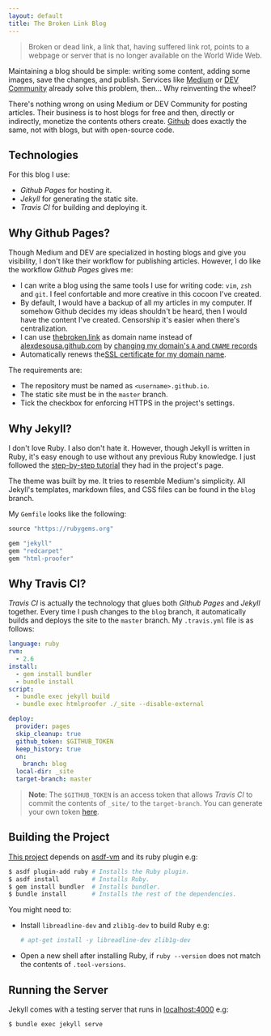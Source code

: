 ```yaml
---
layout: default
title: The Broken Link Blog
---
```


> Broken or dead link, a link that, having suffered link rot, points to a
> webpage or server that is no longer available on the World Wide Web.

Maintaining a blog should be simple: writing some content, adding some images,
save the changes, and publish. Services like [Medium](https://medium.com) or
[DEV Community](https://dev.to) already solve this problem, then... Why
reinventing the wheel?

There's nothing wrong on using Medium or DEV Community for posting articles.
Their business is to host blogs for free and then, directly or indirectly,
monetize the contents others create. [Github](https://github.com) does exactly
the same, not with blogs, but with open-source code.

## Technologies

For this blog I use:

- _Github Pages_ for hosting it.
- _Jekyll_ for generating the static site.
- _Travis CI_ for building and deploying it.

## Why Github Pages?

Though Medium and DEV are specialized in hosting blogs and give you visibility,
I don't like their workflow for publishing articles. However, I do like the
workflow _Github Pages_ gives me:

- I can write a blog using the same tools I use for writing code: `vim`, `zsh`
  and `git`. I feel confortable and more creative in this cocoon I've created.
- By default, I would have a backup of all my articles in my computer. If
  somehow Github decides my ideas shouldn't be heard, then I would have the
  content I've created. Censorship it's easier when there's centralization.
- I can use [thebroken.link](https://thebroken.link) as domain name instead of
  [alexdesousa.github.com](https://alexdesousa.github.com) by
  [changing my domain's `A` and `CNAME` records](https://help.github.com/en/articles/using-a-custom-domain-with-github-pages)
- Automatically renews the[SSL certificate for my domain name](https://help.github.com/en/articles/securing-your-github-pages-site-with-https).

The requirements are:

- The repository must be named as `<username>.github.io`.
- The static site must be in the `master` branch.
- Tick the checkbox for enforcing HTTPS in the project's settings.

## Why Jekyll?

I don't love Ruby. I also don't hate it. However, though Jekyll is written in
Ruby, it's easy enough to use without any previous Ruby knowledge. I just
followed the [step-by-step tutorial](https://jekyllrb.com/docs/step-by-step/01-setup/)
they had in the project's page.

The theme was built by me. It tries to resemble Medium's simplicity. All
Jekyll's templates, markdown files, and CSS files can be found in the `blog`
branch.

My `Gemfile` looks like the following:

```ruby
source "https://rubygems.org"

gem "jekyll"
gem "redcarpet"
gem "html-proofer"
```

## Why Travis CI?

_Travis CI_ is actually the technology that glues both _Github Pages_ and
_Jekyll_ together. Every time I push changes to the `blog` branch, it
automatically builds and deploys the site to the `master` branch. My
`.travis.yml` file is as follows:

```yaml
language: ruby
rvm:
  - 2.6
install:
  - gem install bundler
  - bundle install
script:
  - bundle exec jekyll build
  - bundle exec htmlproofer ./_site --disable-external

deploy:
  provider: pages
  skip_cleanup: true
  github_token: $GITHUB_TOKEN
  keep_history: true
  on:
    branch: blog
  local-dir: _site
  target-branch: master
```

> **Note**: The `$GITHUB_TOKEN` is an access token that allows _Travis CI_ to
> commit the contents of `_site/` to the `target-branch`. You can generate your
> own token [here](https://github.com/settings/tokens).

## Building the Project

[This project](https://github.com/alexdesousa/alexdesousa.github.io) depends on
[asdf-vm](https://github.com/asdf-vm/asdf) and its ruby plugin e.g:

```bash
$ asdf plugin-add ruby # Installs the Ruby plugin.
$ asdf install         # Installs Ruby.
$ gem install bundler  # Installs bundler.
$ bundle install       # Installs the rest of the dependencies.
```

You might need to:

- Install `libreadline-dev` and `zlib1g-dev` to build Ruby e.g:

    ```bash
    # apt-get install -y libreadline-dev zlib1g-dev
    ```

- Open a new shell after installing Ruby, if `ruby --version` does not match
  the contents of `.tool-versions`.

## Running the Server

Jekyll comes with a testing server that runs in
[localhost:4000](http://localhost:4000) e.g:

```bash
$ bundle exec jekyll serve
```
